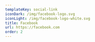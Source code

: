 ```yaml
---
templateKey: social-link
iconDark: /img/facebook-logo.svg
iconLight: /img/facebook-logo-white.svg
title: Facebook
url: https://facebook.com
order: 2
---
```

